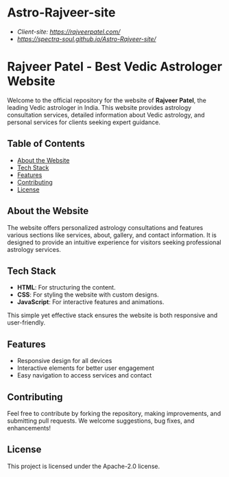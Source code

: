 # Astro-Rajveer-site
 
- *Client-site: https://rajveerpatel.com/*
- *https://spectra-soul.github.io/Astro-Rajveer-site/*



# Rajveer Patel - Best Vedic Astrologer Website

Welcome to the official repository for the website of **Rajveer Patel**, the leading Vedic astrologer in India. This website provides astrology consultation services, detailed information about Vedic astrology, and personal services for clients seeking expert guidance.

## Table of Contents
- [About the Website](#about-the-website)
- [Tech Stack](#tech-stack)
- [Features](#features)
- [Contributing](#contributing)
- [License](#license)

## About the Website
The website offers personalized astrology consultations and features various sections like services, about, gallery, and contact information. It is designed to provide an intuitive experience for visitors seeking professional astrology services.

## Tech Stack
- **HTML**: For structuring the content.
- **CSS**: For styling the website with custom designs.
- **JavaScript**: For interactive features and animations.
  
This simple yet effective stack ensures the website is both responsive and user-friendly.

## Features
- Responsive design for all devices
- Interactive elements for better user engagement
- Easy navigation to access services and contact

## Contributing
Feel free to contribute by forking the repository, making improvements, and submitting pull requests. We welcome suggestions, bug fixes, and enhancements!

## License
This project is licensed under the Apache-2.0 license.

<!--## Installation

To run this project locally, clone the repository and open the `index.html` file in your browser.

```bash
git clone https://github.com/yourusername/rajveerpatel-website.git
cd rajveerpatel-website
open index.html-->
